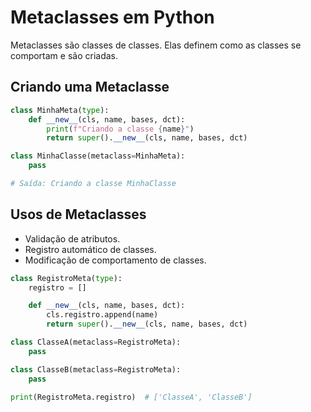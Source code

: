 # Metaclasses em Python

Metaclasses são classes de classes. Elas definem como as classes se comportam e são criadas.

## Criando uma Metaclasse

```python
class MinhaMeta(type):
    def __new__(cls, name, bases, dct):
        print(f"Criando a classe {name}")
        return super().__new__(cls, name, bases, dct)

class MinhaClasse(metaclass=MinhaMeta):
    pass

# Saída: Criando a classe MinhaClasse
```

## Usos de Metaclasses

- Validação de atributos.
- Registro automático de classes.
- Modificação de comportamento de classes.

```python
class RegistroMeta(type):
    registro = []

    def __new__(cls, name, bases, dct):
        cls.registro.append(name)
        return super().__new__(cls, name, bases, dct)

class ClasseA(metaclass=RegistroMeta):
    pass

class ClasseB(metaclass=RegistroMeta):
    pass

print(RegistroMeta.registro)  # ['ClasseA', 'ClasseB']
```
